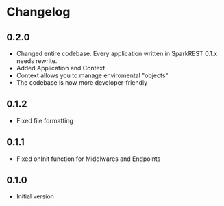 # Changelog

## 0.2.0

- Changed entire codebase. Every application written in SparkREST 0.1.x needs rewrite.
- Added Application and Context
- Context allows you to manage enviromental "objects"
- The codebase is now more developer-friendly

## 0.1.2

- Fixed file formatting

## 0.1.1

- Fixed onInit function for Middlwares and Endpoints

## 0.1.0

- Initial version
